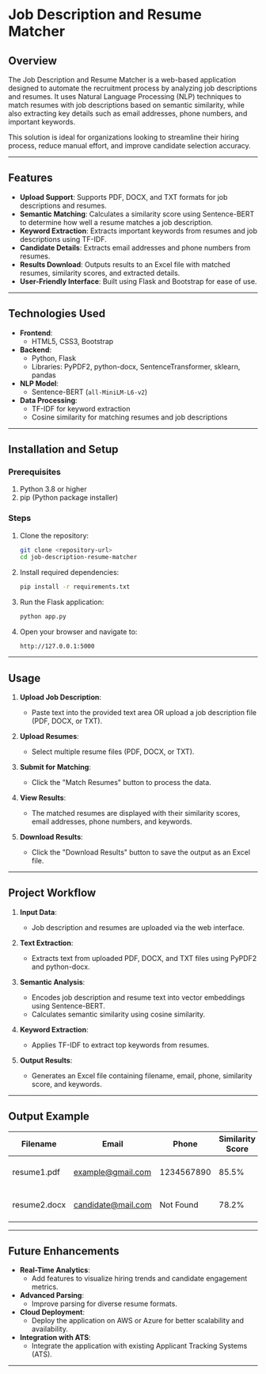# Job Description and Resume Matcher

## Overview
The Job Description and Resume Matcher is a web-based application designed to automate the recruitment process by analyzing job descriptions and resumes. It uses Natural Language Processing (NLP) techniques to match resumes with job descriptions based on semantic similarity, while also extracting key details such as email addresses, phone numbers, and important keywords.

This solution is ideal for organizations looking to streamline their hiring process, reduce manual effort, and improve candidate selection accuracy.

---

## Features
- **Upload Support**: Supports PDF, DOCX, and TXT formats for job descriptions and resumes.
- **Semantic Matching**: Calculates a similarity score using Sentence-BERT to determine how well a resume matches a job description.
- **Keyword Extraction**: Extracts important keywords from resumes and job descriptions using TF-IDF.
- **Candidate Details**: Extracts email addresses and phone numbers from resumes.
- **Results Download**: Outputs results to an Excel file with matched resumes, similarity scores, and extracted details.
- **User-Friendly Interface**: Built using Flask and Bootstrap for ease of use.

---

## Technologies Used
- **Frontend**:
  - HTML5, CSS3, Bootstrap
- **Backend**:
  - Python, Flask
  - Libraries: PyPDF2, python-docx, SentenceTransformer, sklearn, pandas
- **NLP Model**:
  - Sentence-BERT (`all-MiniLM-L6-v2`)
- **Data Processing**:
  - TF-IDF for keyword extraction
  - Cosine similarity for matching resumes and job descriptions

---

## Installation and Setup

### Prerequisites
1. Python 3.8 or higher
2. pip (Python package installer)

### Steps
1. Clone the repository:
   ```bash
   git clone <repository-url>
   cd job-description-resume-matcher
   ```
2. Install required dependencies:
   ```bash
   pip install -r requirements.txt
   ```
3. Run the Flask application:
   ```bash
   python app.py
   ```
4. Open your browser and navigate to:
   ```
   http://127.0.0.1:5000
   ```

---

## Usage

1. **Upload Job Description**:
   - Paste text into the provided text area OR upload a job description file (PDF, DOCX, or TXT).

2. **Upload Resumes**:
   - Select multiple resume files (PDF, DOCX, or TXT).

3. **Submit for Matching**:
   - Click the "Match Resumes" button to process the data.

4. **View Results**:
   - The matched resumes are displayed with their similarity scores, email addresses, phone numbers, and keywords.

5. **Download Results**:
   - Click the "Download Results" button to save the output as an Excel file.

---

## Project Workflow

1. **Input Data**:
   - Job description and resumes are uploaded via the web interface.

2. **Text Extraction**:
   - Extracts text from uploaded PDF, DOCX, and TXT files using PyPDF2 and python-docx.

3. **Semantic Analysis**:
   - Encodes job description and resume text into vector embeddings using Sentence-BERT.
   - Calculates semantic similarity using cosine similarity.

4. **Keyword Extraction**:
   - Applies TF-IDF to extract top keywords from resumes.

5. **Output Results**:
   - Generates an Excel file containing filename, email, phone, similarity score, and keywords.

---

## Output Example
| Filename            | Email                | Phone         | Similarity Score | Keywords                     |
|---------------------|----------------------|---------------|------------------|------------------------------|
| resume1.pdf         | example@gmail.com   | 1234567890    | 85.5%            | Python, Machine Learning     |
| resume2.docx        | candidate@mail.com  | Not Found     | 78.2%            | Data Analysis, SQL          |

---

## Future Enhancements
- **Real-Time Analytics**:
  - Add features to visualize hiring trends and candidate engagement metrics.
- **Advanced Parsing**:
  - Improve parsing for diverse resume formats.
- **Cloud Deployment**:
  - Deploy the application on AWS or Azure for better scalability and availability.
- **Integration with ATS**:
  - Integrate the application with existing Applicant Tracking Systems (ATS).

---

